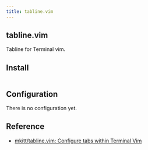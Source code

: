 ```yaml
---
title: tabline.vim
---
```


## tabline.vim
Tabline for Terminal vim.

## Install
```

```

## Configuration
There is no configuration yet.

## Reference
* [mkitt/tabline\.vim: Configure tabs within Terminal Vim](https://github.com/mkitt/tabline.vim)
